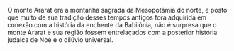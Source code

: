﻿O monte Ararat era a montanha sagrada da Mesopotâmia do norte, e posto que muito de sua tradição desses tempos antigos fora adquirida em conexão com a história da enchente da Babilônia, não é surpresa que o monte Ararat e sua região fossem entrelaçados com a posterior história judaica de Noé e o dilúvio universal.